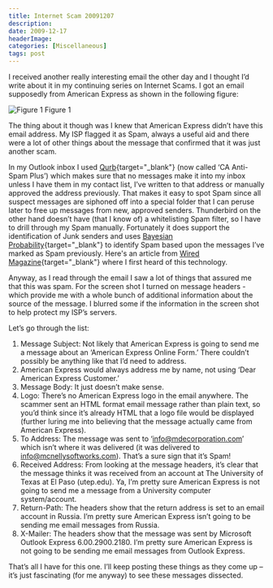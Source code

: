 ```yaml
---
title: Internet Scam 20091207
description: 
date: 2009-12-17
headerImage: 
categories: [Miscellaneous]
tags: post
---
```


I received another really interesting email the other day and I thought I’d write about it in my continuing series on Internet Scams. I got an email supposedly from American Express as shown in the following figure:

![Figure 1](/images/2009/internet-scam-20091207-blurred.png)
Figure 1

The thing about it though was I knew that American Express didn’t have this email address. My ISP flagged it as Spam, always a useful aid and there were a lot of other things about the message that confirmed that it was just another scam.

In my Outlook inbox I used [Qurb](https://www.qurb.com/){target="_blank"} (now called ‘CA Anti-Spam Plus’) which makes sure that no messages make it into my inbox unless I have them in my contact list, I’ve written to that address or manually approved the address previously. That makes it easy to spot Spam since all suspect messages are siphoned off into a special folder that I can peruse later to free up messages from new, approved senders. Thunderbird on the other hand doesn’t have (that I know of) a whitelisting Spam filter, so I have to drill through my Spam manually. Fortunately it does support the identification of Junk senders and uses [Bayesian Probability](https://en.wikipedia.org/wiki/Bayesian_probability){target="_blank"} to identify Spam based upon the messages I’ve marked as Spam previously. Here's an article from [Wired Magazine](https://www.wired.com/wired/archive/8.02/autonomy_pr.html){target="_blank"} where I first heard of this technology.

Anyway, as I read through the email I saw a lot of things that assured me that this was spam. For the screen shot I turned on message headers - which provide me with a whole bunch of additional information about the source of the message. I blurred some if the information in the screen shot to help protect my ISP’s servers.

Let’s go through the list:

1.  Message Subject: Not likely that American Express is going to send me a message about an ‘American Express Online Form.’ There couldn’t possibly be anything like that I’d need to address.
2.  American Express would always address me by name, not using ‘Dear American Express Customer.’
3.  Message Body: It just doesn’t make sense.
4.  Logo: There’s no American Express logo in the email anywhere. The scammer sent an HTML format email message rather than plain text, so you’d think since it’s already HTML that a logo file would be displayed (further luring me into believing that the message actually came from American Express).
5.  To Address: The message was sent to ‘info@mdecorporation.com’ which isn’t where it was delivered (it was delivered to info@mcnellysoftworks.com). That’s a sure sign that it’s Spam!
6.  Received Address: From looking at the message headers, it’s clear that the message thinks it was received from an account at The University of Texas at El Paso (utep.edu). Ya, I’m pretty sure American Express is not going to send me a message from a University computer system/account.
7.  Return-Path: The headers show that the return address is set to an email account in Russia. I’m pretty sure American Express isn’t going to be sending me email messages from Russia.
8.  X-Mailer: The headers show that the message was sent by Microsoft Outlook Express 6.00.2900.2180. I’m pretty sure American Express is not going to be sending me email messages from Outlook Express.

That’s all I have for this one. I’ll keep posting these things as they come up – it’s just fascinating (for me anyway) to see these messages dissected.